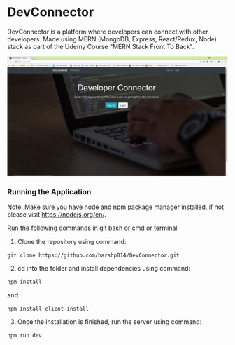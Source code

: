 # DevConnector

DevConnector is a platform where developers can connect with other developers. Made using MERN (MongoDB, Express, React/Redux, Node) stack as part of the Udemy Course "MERN Stack Front To Back". 

<img src="DevConnector.JPG"/> 

### Running the Application
Note: Make sure you have node and npm package manager installed, if not please visit https://nodejs.org/en/. 

Run the following commands in git bash or cmd or terminal
1. Clone the repository using command:

```
git clone https://github.com/harshp814/DevConnector.git
```

2. cd into the folder and install dependencies using command:  

```
npm install
```
and
```
npm install client-install
```

3. Once the installation is finished, run the server using command: 

```
npm run dev
```
